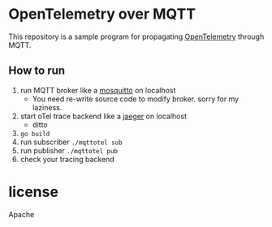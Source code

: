 # OpenTelemetry over MQTT

This repository is a sample program for propagating [OpenTelemetry](https://opentelemetry.io/) through MQTT.

## How to run

1. run MQTT broker like a [mosquitto](https://mosquitto.org/) on localhost
    - You need re-write source code to modify broker. sorry for my laziness.
2. start oTel trace backend like a [jaeger](https://www.jaegertracing.io/) on localhost
    - ditto
3. `go build`
4. run subscriber `./mqttotel sub`
5. run publisher `./mqttotel pub`
6. check your tracing backend


# license

Apache
